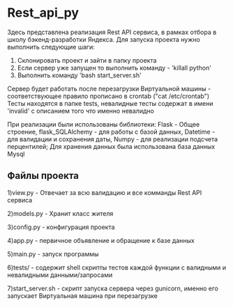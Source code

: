 # Rest_api_py
Здесь представлена реализация Rest API сервиса, в рамках отбора в школу бэкенд-разработки Яндекса.
Для запуска проекта нужно выполнить следующие шаги:
  1) Склонировать проект и зайти в папку проекта
  2) Если сервер уже запущен то выполнить команду - 'killall python'
  3) Выполнить команду 'bash start_server.sh'


Сервер будет работать после перезагрузки Виртуальной машины - соответствующее правило прописано в crontab ("cat /etc/crontab")
Тесты находятся в папке tests, невалидные тесты содержат в имени 'invalid' с описанием того что именно невалидно


При реализации были использованы библиотеки: 
Flask - Общее строение, 
flask_SQLAlchemy - для работы с базой данных, 
Datetime - для валидации и сохранения даты, 
Numpy - для реализации подсчета перцентилей;
Для хранения данных была использована база данных Mysql


## Файлы проекта
  1)view.py - Отвечает за всю валидацию и все комманды Rest API сервиса
  
  2)models.py - Хранит класс жителя
  
  3)config.py - конфигурация проекта
  
  4)app.py - первичное объявление и обращение к базе данных
  
  5)main.py - запуск программы
  
  6)tests/ - содержит shell скрипты тестов каждой функции с валидными и невалидными данными/запросами
  
  7)start_server.sh - скрипт запуска сервера через gunicorn, именно его запускает Виртуальная машина при перезагрузке
